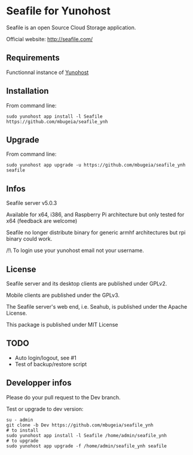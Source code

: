 Seafile for Yunohost
============

Seafile is an open Source Cloud Storage application.

Official website: <http://seafile.com/>

Requirements
------------

Functionnal instance of [Yunohost](https://yunohost.org/#/)

Installation
------------

From command line:

`sudo yunohost app install -l Seafile https://github.com/mbugeia/seafile_ynh`

Upgrade
-------

From command line:

`sudo yunohost app upgrade -u https://github.com/mbugeia/seafile_ynh seafile`

Infos
-----

Seafile server v5.0.3

Available for x64, i386, and Raspberry Pi architecture but only tested for x64 (feedback are welcome)

Seafile no longer distribute binary for generic armhf architectures but rpi binary could work.

/!\ To login use your yunohost email not your username.

License
-------

Seafile server and its desktop clients are published under GPLv2.

Mobile clients are published under the GPLv3.

The Seafile server's web end, i.e. Seahub, is published under the Apache License.

This package is published under MIT License

TODO
-----

 - Auto login/logout, see #1
 - Test of backup/restore script

Developper infos
----------------

Please do your pull request to the Dev branch.

Test or upgrade to dev version:
```
su - admin
git clone -b Dev https://github.com/mbugeia/seafile_ynh
# to install
sudo yunohost app install -l Seafile /home/admin/seafile_ynh
# to upgrade
sudo yunohost app upgrade -f /home/admin/seafile_ynh seafile

```